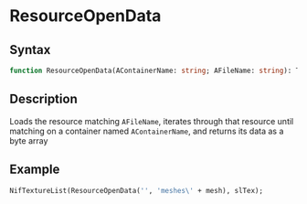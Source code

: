 # ResourceOpenData

## Syntax

```pascal
function ResourceOpenData(AContainerName: string; AFileName: string): TBytes;
```

## Description

Loads the resource matching `AFileName`, iterates through that resource until matching on a container named `AContainerName`, and returns its data as a byte array

## Example

```pascal
NifTextureList(ResourceOpenData('', 'meshes\' + mesh), slTex);
```
